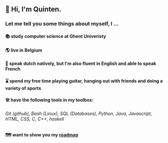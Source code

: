 ## 👋 Hi, I'm Quinten.
### Let me tell you some things about myself, I ...
#### 📚 study computer science at Ghent Univeristy
#### 🌎 live in Belgium
#### 📢 speak dutch natively, but I'm also fluent in English and able to speak French
#### ⌛ spend my free time playing guitar, hanging out with friends and doing a variety of sports
#### 🛠️ have the following tools in my toolbox:
###### Git (github), Bash (Linux), SQL (Databases), Python, Java, Javascript, HTML, CSS, C, C++, haskell
#### 🗺️ want to show you my [roadmap](roadmap.md)

<!--
**QuintenVervynck/QuintenVervynck** is a ✨ _special_ ✨ repository because its `README.md` (this file) appears on your GitHub profile.
-->
